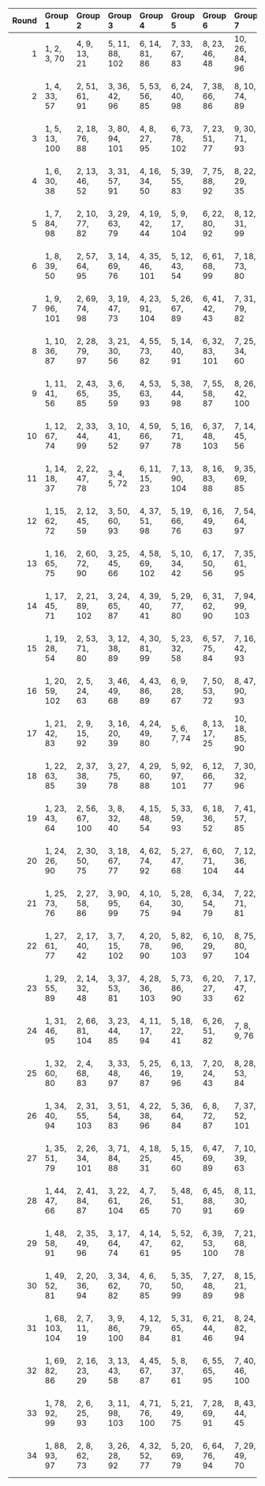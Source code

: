 |   Round | Group 1         | Group 2        | Group 3        | Group 4        | Group 5        | Group 6        | Group 7        | Group 8         | Group 9         | Group 10        | Group 11        | Group 12        | Group 13        | Group 14        | Group 15         | Group 16        | Group 17         | Group 18        | Group 19        | Group 20        | Group 21        | Group 22        | Group 23        | Group 24        | Group 25        | Group 26          |
|--------:|:----------------|:---------------|:---------------|:---------------|:---------------|:---------------|:---------------|:----------------|:----------------|:----------------|:----------------|:----------------|:----------------|:----------------|:-----------------|:----------------|:-----------------|:----------------|:----------------|:----------------|:----------------|:----------------|:----------------|:----------------|:----------------|:------------------|
|       1 | 1, 2, 3, 70     | 4, 9, 13, 21   | 5, 11, 88, 102 | 6, 14, 81, 86  | 7, 33, 67, 83  | 8, 23, 46, 48  | 10, 26, 84, 96 | 12, 16, 35, 103 | 15, 31, 59, 85  | 17, 38, 79, 101 | 18, 53, 54, 55  | 19, 43, 91, 94  | 20, 45, 76, 104 | 22, 28, 82, 93  | 24, 52, 72, 97   | 25, 40, 89, 99  | 27, 49, 69, 90   | 29, 34, 58, 66  | 30, 41, 74, 80  | 32, 44, 62, 78  | 36, 50, 57, 63  | 37, 47, 77, 92  | 39, 42, 71, 95  | 51, 64, 68, 87  | 56, 61, 65, 73  | 60, 75, 98, 100   |
|       2 | 1, 4, 33, 57    | 2, 51, 61, 91  | 3, 36, 42, 96  | 5, 53, 56, 85  | 6, 24, 40, 98  | 7, 38, 66, 86  | 8, 10, 74, 89  | 9, 39, 54, 103  | 11, 31, 52, 93  | 12, 19, 25, 102 | 13, 26, 30, 49  | 14, 34, 59, 90  | 15, 16, 17, 84  | 18, 23, 27, 35  | 20, 28, 95, 100  | 21, 47, 81, 97  | 22, 37, 60, 62   | 29, 45, 73, 99  | 32, 67, 68, 69  | 41, 63, 83, 104 | 43, 48, 72, 80  | 44, 55, 88, 94  | 46, 58, 76, 92  | 50, 64, 71, 77  | 65, 78, 82, 101 | 70, 75, 79, 87    |
|       3 | 1, 5, 13, 100   | 2, 18, 76, 88  | 3, 80, 94, 101 | 4, 8, 27, 95   | 6, 73, 78, 102 | 7, 23, 51, 77  | 9, 30, 71, 93  | 10, 45, 46, 47  | 11, 35, 83, 86  | 12, 37, 68, 96  | 14, 20, 74, 85  | 15, 38, 40, 104 | 16, 44, 64, 89  | 17, 32, 81, 91  | 19, 41, 61, 82   | 21, 26, 50, 58  | 22, 33, 66, 72   | 24, 36, 54, 70  | 25, 59, 75, 103 | 28, 42, 49, 55  | 29, 39, 69, 84  | 31, 34, 63, 87  | 43, 56, 60, 79  | 48, 53, 57, 65  | 52, 67, 90, 92  | 62, 97, 98, 99    |
|       4 | 1, 6, 30, 38    | 2, 13, 46, 52  | 3, 31, 57, 91  | 4, 16, 34, 50  | 5, 39, 55, 83  | 7, 75, 88, 92  | 8, 22, 29, 35  | 9, 19, 49, 64   | 10, 51, 73, 93  | 11, 14, 43, 67  | 12, 61, 71, 101 | 15, 63, 66, 95  | 17, 48, 76, 96  | 18, 20, 84, 99  | 21, 41, 62, 103  | 23, 36, 40, 59  | 24, 44, 69, 100  | 25, 26, 27, 94  | 28, 33, 37, 45  | 32, 47, 70, 72  | 42, 77, 78, 79  | 53, 58, 82, 90  | 54, 65, 98, 104 | 56, 68, 86, 102 | 60, 74, 81, 87  | 80, 85, 89, 97    |
|       5 | 1, 7, 84, 98    | 2, 10, 77, 82  | 3, 29, 63, 79  | 4, 19, 42, 44  | 5, 9, 17, 104  | 6, 22, 80, 92  | 8, 12, 31, 99  | 11, 27, 55, 81  | 13, 34, 75, 97  | 14, 49, 50, 51  | 15, 39, 87, 90  | 16, 41, 72, 100 | 18, 24, 78, 89  | 20, 48, 68, 93  | 21, 36, 85, 95   | 23, 45, 65, 86  | 25, 30, 54, 62   | 26, 37, 70, 76  | 28, 40, 58, 74  | 32, 46, 53, 59  | 33, 43, 73, 88  | 35, 38, 67, 91  | 47, 60, 64, 83  | 52, 57, 61, 69  | 56, 71, 94, 96  | 66, 101, 102, 103 |
|       6 | 1, 8, 39, 50    | 2, 57, 64, 95  | 3, 14, 69, 76  | 4, 35, 46, 101 | 5, 12, 43, 54  | 6, 61, 68, 99  | 7, 18, 73, 80  | 9, 16, 47, 58   | 10, 65, 72, 103 | 11, 22, 77, 84  | 13, 20, 51, 62  | 15, 26, 81, 88  | 17, 24, 55, 66  | 19, 30, 85, 92  | 21, 28, 59, 70   | 23, 34, 89, 96  | 25, 32, 63, 74   | 27, 38, 93, 100 | 29, 36, 67, 78  | 31, 42, 97, 104 | 33, 40, 71, 82  | 37, 44, 75, 86  | 41, 48, 79, 90  | 45, 52, 83, 94  | 49, 56, 87, 98  | 53, 60, 91, 102   |
|       7 | 1, 9, 96, 101   | 2, 69, 74, 98  | 3, 19, 47, 73  | 4, 23, 91, 104 | 5, 26, 67, 89  | 6, 41, 42, 43  | 7, 31, 79, 82  | 8, 33, 64, 92   | 10, 16, 70, 81  | 11, 34, 36, 100 | 12, 40, 60, 85  | 13, 28, 77, 87  | 14, 72, 84, 102 | 15, 37, 57, 78  | 17, 22, 46, 54   | 18, 29, 62, 68  | 20, 32, 50, 66   | 21, 55, 71, 99  | 24, 38, 45, 51  | 25, 35, 65, 80  | 27, 30, 59, 83  | 39, 52, 56, 75  | 44, 49, 53, 61  | 48, 63, 86, 88  | 58, 93, 94, 95  | 76, 90, 97, 103   |
|       8 | 1, 10, 36, 87   | 2, 28, 79, 97  | 3, 21, 30, 56  | 4, 55, 73, 82  | 5, 14, 40, 91  | 6, 32, 83, 101 | 7, 25, 34, 60  | 8, 59, 77, 86   | 9, 18, 44, 95   | 11, 29, 38, 64  | 12, 63, 81, 90  | 13, 22, 48, 99  | 15, 33, 42, 68  | 16, 67, 85, 94  | 17, 26, 52, 103  | 19, 37, 46, 72  | 20, 71, 89, 98   | 23, 41, 50, 76  | 24, 75, 93, 102 | 27, 45, 54, 80  | 31, 49, 58, 84  | 35, 53, 62, 88  | 39, 57, 66, 92  | 43, 61, 70, 96  | 47, 65, 74, 100 | 51, 69, 78, 104   |
|       9 | 1, 11, 41, 56   | 2, 43, 65, 85  | 3, 6, 35, 59   | 4, 53, 63, 93  | 5, 38, 44, 98  | 7, 55, 58, 87  | 8, 26, 42, 100 | 9, 40, 68, 88   | 10, 12, 76, 91  | 13, 33, 54, 95  | 14, 21, 27, 104 | 15, 28, 32, 51  | 16, 36, 61, 92  | 17, 18, 19, 86  | 20, 25, 29, 37   | 22, 30, 97, 102 | 23, 49, 83, 99   | 24, 39, 62, 64  | 31, 47, 75, 101 | 34, 69, 70, 71  | 45, 50, 74, 82  | 46, 57, 90, 96  | 48, 60, 78, 94  | 52, 66, 73, 79  | 67, 80, 84, 103 | 72, 77, 81, 89    |
|      10 | 1, 12, 67, 74   | 2, 33, 44, 99  | 3, 10, 41, 52  | 4, 59, 66, 97  | 5, 16, 71, 78  | 6, 37, 48, 103 | 7, 14, 45, 56  | 8, 63, 70, 101  | 9, 20, 75, 82   | 11, 18, 49, 60  | 13, 24, 79, 86  | 15, 22, 53, 64  | 17, 28, 83, 90  | 19, 26, 57, 68  | 21, 32, 87, 94   | 23, 30, 61, 72  | 25, 36, 91, 98   | 27, 34, 65, 76  | 29, 40, 95, 102 | 31, 38, 69, 80  | 35, 42, 73, 84  | 39, 46, 77, 88  | 43, 50, 81, 92  | 47, 54, 85, 96  | 51, 58, 89, 100 | 55, 62, 93, 104   |
|      11 | 1, 14, 18, 37   | 2, 22, 47, 78  | 3, 4, 5, 72    | 6, 11, 15, 23  | 7, 13, 90, 104 | 8, 16, 83, 88  | 9, 35, 69, 85  | 10, 25, 48, 50  | 12, 28, 86, 98  | 17, 33, 61, 87  | 19, 40, 81, 103 | 20, 55, 56, 57  | 21, 45, 93, 96  | 24, 30, 84, 95  | 26, 54, 74, 99   | 27, 42, 91, 101 | 29, 51, 71, 92   | 31, 36, 60, 68  | 32, 43, 76, 82  | 34, 46, 64, 80  | 38, 52, 59, 65  | 39, 49, 79, 94  | 41, 44, 73, 97  | 53, 66, 70, 89  | 58, 63, 67, 75  | 62, 77, 100, 102  |
|      12 | 1, 15, 62, 72   | 2, 12, 45, 59  | 3, 50, 60, 93  | 4, 37, 51, 98  | 5, 19, 66, 76  | 6, 16, 49, 63  | 7, 54, 64, 97  | 8, 41, 55, 102  | 9, 23, 70, 80   | 10, 20, 53, 67  | 11, 58, 68, 101 | 13, 27, 74, 84  | 14, 24, 57, 71  | 17, 31, 78, 88  | 18, 28, 61, 75   | 21, 35, 82, 92  | 22, 32, 65, 79   | 25, 39, 86, 96  | 26, 36, 69, 83  | 29, 43, 90, 100 | 30, 40, 73, 87  | 33, 47, 94, 104 | 34, 44, 77, 91  | 38, 48, 81, 95  | 42, 52, 85, 99  | 46, 56, 89, 103   |
|      13 | 1, 16, 65, 75   | 2, 60, 72, 90  | 3, 25, 45, 66  | 4, 58, 69, 102 | 5, 10, 34, 42  | 6, 17, 50, 56  | 7, 35, 61, 95  | 8, 20, 38, 54   | 9, 43, 59, 87   | 11, 79, 92, 96  | 12, 26, 33, 39  | 13, 23, 53, 68  | 14, 55, 77, 97  | 15, 18, 47, 71  | 19, 67, 70, 99   | 21, 52, 80, 100 | 22, 24, 88, 103  | 27, 40, 44, 63  | 28, 48, 73, 104 | 29, 30, 31, 98  | 32, 37, 41, 49  | 36, 51, 74, 76  | 46, 81, 82, 83  | 57, 62, 86, 94  | 64, 78, 85, 91  | 84, 89, 93, 101   |
|      14 | 1, 17, 45, 71   | 2, 21, 89, 102 | 3, 24, 65, 87  | 4, 39, 40, 41  | 5, 29, 77, 80  | 6, 31, 62, 90  | 7, 94, 99, 103 | 8, 14, 68, 79   | 9, 32, 34, 98   | 10, 38, 58, 83  | 11, 26, 75, 85  | 12, 70, 82, 100 | 13, 35, 55, 76  | 15, 20, 44, 52  | 16, 27, 60, 66   | 18, 30, 48, 64  | 19, 53, 69, 97   | 22, 36, 43, 49  | 23, 33, 63, 78  | 25, 28, 57, 81  | 37, 50, 54, 73  | 42, 47, 51, 59  | 46, 61, 84, 86  | 56, 91, 92, 93  | 67, 72, 96, 104 | 74, 88, 95, 101   |
|      15 | 1, 19, 28, 54   | 2, 53, 71, 80  | 3, 12, 38, 89  | 4, 30, 81, 99  | 5, 23, 32, 58  | 6, 57, 75, 84  | 7, 16, 42, 93  | 8, 34, 85, 103  | 9, 27, 36, 62   | 10, 61, 79, 88  | 11, 20, 46, 97  | 13, 31, 40, 66  | 14, 65, 83, 92  | 15, 24, 50, 101 | 17, 35, 44, 70   | 18, 69, 87, 96  | 21, 39, 48, 74   | 22, 73, 91, 100 | 25, 43, 52, 78  | 26, 77, 95, 104 | 29, 47, 56, 82  | 33, 51, 60, 86  | 37, 55, 64, 90  | 41, 59, 68, 94  | 45, 63, 72, 98  | 49, 67, 76, 102   |
|      16 | 1, 20, 59, 102  | 2, 5, 24, 63   | 3, 46, 49, 68  | 4, 43, 86, 89  | 6, 9, 28, 67   | 7, 50, 53, 72  | 8, 47, 90, 93  | 10, 13, 32, 71  | 11, 54, 57, 76  | 12, 51, 94, 97  | 14, 17, 36, 75  | 15, 58, 61, 80  | 16, 55, 98, 101 | 18, 21, 40, 79  | 19, 62, 65, 84   | 22, 25, 44, 83  | 23, 66, 69, 88   | 26, 29, 48, 87  | 27, 70, 73, 92  | 30, 33, 52, 91  | 31, 74, 77, 96  | 34, 37, 56, 95  | 35, 78, 81, 100 | 38, 41, 60, 99  | 39, 82, 85, 104 | 42, 45, 64, 103   |
|      17 | 1, 21, 42, 83   | 2, 9, 15, 92   | 3, 16, 20, 39  | 4, 24, 49, 80  | 5, 6, 7, 74    | 8, 13, 17, 25  | 10, 18, 85, 90 | 11, 37, 71, 87  | 12, 27, 50, 52  | 14, 30, 88, 100 | 19, 35, 63, 89  | 22, 57, 58, 59  | 23, 47, 95, 98  | 26, 32, 86, 97  | 28, 56, 76, 101  | 29, 44, 93, 103 | 31, 53, 73, 94   | 33, 38, 62, 70  | 34, 45, 78, 84  | 36, 48, 66, 82  | 40, 54, 61, 67  | 41, 51, 81, 96  | 43, 46, 75, 99  | 55, 68, 72, 91  | 60, 65, 69, 77  | 64, 79, 102, 104  |
|      18 | 1, 22, 63, 85   | 2, 37, 38, 39  | 3, 27, 75, 78  | 4, 29, 60, 88  | 5, 92, 97, 101 | 6, 12, 66, 77  | 7, 30, 32, 96  | 8, 36, 56, 81   | 9, 24, 73, 83   | 10, 68, 80, 98  | 11, 33, 53, 74  | 13, 18, 42, 50  | 14, 25, 58, 64  | 15, 43, 69, 103 | 16, 28, 46, 62   | 17, 51, 67, 95  | 19, 87, 100, 104 | 20, 34, 41, 47  | 21, 31, 61, 76  | 23, 26, 55, 79  | 35, 48, 52, 71  | 40, 45, 49, 57  | 44, 59, 82, 84  | 54, 89, 90, 91  | 65, 70, 94, 102 | 72, 86, 93, 99    |
|      19 | 1, 23, 43, 64   | 2, 56, 67, 100 | 3, 8, 32, 40   | 4, 15, 48, 54  | 5, 33, 59, 93  | 6, 18, 36, 52  | 7, 41, 57, 85  | 9, 77, 90, 94   | 10, 24, 31, 37  | 11, 21, 51, 66  | 12, 53, 75, 95  | 13, 16, 45, 69  | 14, 63, 73, 103 | 17, 65, 68, 97  | 19, 50, 78, 98   | 20, 22, 86, 101 | 25, 38, 42, 61   | 26, 46, 71, 102 | 27, 28, 29, 96  | 30, 35, 39, 47  | 34, 49, 72, 74  | 44, 79, 80, 81  | 55, 60, 84, 92  | 58, 70, 88, 104 | 62, 76, 83, 89  | 82, 87, 91, 99    |
|      20 | 1, 24, 26, 90   | 2, 30, 50, 75  | 3, 18, 67, 77  | 4, 62, 74, 92  | 5, 27, 47, 68  | 6, 60, 71, 104 | 7, 12, 36, 44  | 8, 19, 52, 58   | 9, 37, 63, 97   | 10, 22, 40, 56  | 11, 45, 61, 89  | 13, 81, 94, 98  | 14, 28, 35, 41  | 15, 25, 55, 70  | 16, 57, 79, 99   | 17, 20, 49, 73  | 21, 69, 72, 101  | 23, 54, 82, 102 | 29, 42, 46, 65  | 31, 32, 33, 100 | 34, 39, 43, 51  | 38, 53, 76, 78  | 48, 83, 84, 85  | 59, 64, 88, 96  | 66, 80, 87, 93  | 86, 91, 95, 103   |
|      21 | 1, 25, 73, 76   | 2, 27, 58, 86  | 3, 90, 95, 99  | 4, 10, 64, 75  | 5, 28, 30, 94  | 6, 34, 54, 79  | 7, 22, 71, 81  | 8, 66, 78, 96   | 9, 31, 51, 72   | 11, 16, 40, 48  | 12, 23, 56, 62  | 13, 41, 67, 101 | 14, 26, 44, 60  | 15, 49, 65, 93  | 17, 85, 98, 102  | 18, 32, 39, 45  | 19, 29, 59, 74   | 20, 61, 83, 103 | 21, 24, 53, 77  | 33, 46, 50, 69  | 35, 36, 37, 104 | 38, 43, 47, 55  | 42, 57, 80, 82  | 52, 87, 88, 89  | 63, 68, 92, 100 | 70, 84, 91, 97    |
|      22 | 1, 27, 61, 77   | 2, 17, 40, 42  | 3, 7, 15, 102  | 4, 20, 78, 90  | 5, 82, 96, 103 | 6, 10, 29, 97  | 8, 75, 80, 104 | 9, 25, 53, 79   | 11, 32, 73, 95  | 12, 47, 48, 49  | 13, 37, 85, 88  | 14, 39, 70, 98  | 16, 22, 76, 87  | 18, 46, 66, 91  | 19, 34, 83, 93   | 21, 43, 63, 84  | 23, 28, 52, 60   | 24, 35, 68, 74  | 26, 38, 56, 72  | 30, 44, 51, 57  | 31, 41, 71, 86  | 33, 36, 65, 89  | 45, 58, 62, 81  | 50, 55, 59, 67  | 54, 69, 92, 94  | 64, 99, 100, 101  |
|      23 | 1, 29, 55, 89   | 2, 14, 32, 48  | 3, 37, 53, 81  | 4, 28, 36, 103 | 5, 73, 86, 90  | 6, 20, 27, 33  | 7, 17, 47, 62  | 8, 49, 71, 91   | 9, 12, 41, 65   | 10, 59, 69, 99  | 11, 44, 50, 104 | 13, 61, 64, 93  | 15, 46, 74, 94  | 16, 18, 82, 97  | 19, 39, 60, 101  | 21, 34, 38, 57  | 22, 42, 67, 98   | 23, 24, 25, 92  | 26, 31, 35, 43  | 30, 45, 68, 70  | 40, 75, 76, 77  | 51, 56, 80, 88  | 52, 63, 96, 102 | 54, 66, 84, 100 | 58, 72, 79, 85  | 78, 83, 87, 95    |
|      24 | 1, 31, 46, 95   | 2, 66, 81, 104 | 3, 23, 44, 85  | 4, 11, 17, 94  | 5, 18, 22, 41  | 6, 26, 51, 82  | 7, 8, 9, 76    | 10, 15, 19, 27  | 12, 20, 87, 92  | 13, 39, 73, 89  | 14, 29, 52, 54  | 16, 32, 90, 102 | 21, 37, 65, 91  | 24, 59, 60, 61  | 25, 49, 97, 100  | 28, 34, 88, 99  | 30, 58, 78, 103  | 33, 55, 75, 96  | 35, 40, 64, 72  | 36, 47, 80, 86  | 38, 50, 68, 84  | 42, 56, 63, 69  | 43, 53, 83, 98  | 45, 48, 77, 101 | 57, 70, 74, 93  | 62, 67, 71, 79    |
|      25 | 1, 32, 60, 80   | 2, 4, 68, 83   | 3, 33, 48, 97  | 5, 25, 46, 87  | 6, 13, 19, 96  | 7, 20, 24, 43  | 8, 28, 53, 84  | 9, 10, 11, 78   | 12, 17, 21, 29  | 14, 22, 89, 94  | 15, 41, 75, 91  | 16, 31, 54, 56  | 18, 34, 92, 104 | 23, 39, 67, 93  | 26, 61, 62, 63   | 27, 51, 99, 102 | 30, 36, 90, 101  | 35, 57, 77, 98  | 37, 42, 66, 74  | 38, 49, 82, 88  | 40, 52, 70, 86  | 44, 58, 65, 71  | 45, 55, 85, 100 | 47, 50, 79, 103 | 59, 72, 76, 95  | 64, 69, 73, 81    |
|      26 | 1, 34, 40, 94   | 2, 31, 55, 103 | 3, 51, 54, 83  | 4, 22, 38, 96  | 5, 36, 64, 84  | 6, 8, 72, 87   | 7, 37, 52, 101 | 9, 29, 50, 91   | 10, 17, 23, 100 | 11, 24, 28, 47  | 12, 32, 57, 88  | 13, 14, 15, 82  | 16, 21, 25, 33  | 18, 26, 93, 98  | 19, 45, 79, 95   | 20, 35, 58, 60  | 27, 43, 71, 97   | 30, 65, 66, 67  | 39, 61, 81, 102 | 41, 46, 70, 78  | 42, 53, 86, 92  | 44, 56, 74, 90  | 48, 62, 69, 75  | 49, 59, 89, 104 | 63, 76, 80, 99  | 68, 73, 77, 85    |
|      27 | 1, 35, 51, 79   | 2, 26, 34, 101 | 3, 71, 84, 88  | 4, 18, 25, 31  | 5, 15, 45, 60  | 6, 47, 69, 89  | 7, 10, 39, 63  | 8, 57, 67, 97   | 9, 42, 48, 102  | 11, 59, 62, 91  | 12, 30, 46, 104 | 13, 44, 72, 92  | 14, 16, 80, 95  | 17, 37, 58, 99  | 19, 32, 36, 55   | 20, 40, 65, 96  | 21, 22, 23, 90   | 24, 29, 33, 41  | 27, 53, 87, 103 | 28, 43, 66, 68  | 38, 73, 74, 75  | 49, 54, 78, 86  | 50, 61, 94, 100 | 52, 64, 82, 98  | 56, 70, 77, 83  | 76, 81, 85, 93    |
|      28 | 1, 44, 47, 66   | 2, 41, 84, 87  | 3, 22, 61, 104 | 4, 7, 26, 65   | 5, 48, 51, 70  | 6, 45, 88, 91  | 8, 11, 30, 69  | 9, 52, 55, 74   | 10, 49, 92, 95  | 12, 15, 34, 73  | 13, 56, 59, 78  | 14, 53, 96, 99  | 16, 19, 38, 77  | 17, 60, 63, 82  | 18, 57, 100, 103 | 20, 23, 42, 81  | 21, 64, 67, 86   | 24, 27, 46, 85  | 25, 68, 71, 90  | 28, 31, 50, 89  | 29, 72, 75, 94  | 32, 35, 54, 93  | 33, 76, 79, 98  | 36, 39, 58, 97  | 37, 80, 83, 102 | 40, 43, 62, 101   |
|      29 | 1, 48, 58, 91   | 2, 35, 49, 96  | 3, 17, 64, 74  | 4, 14, 47, 61  | 5, 52, 62, 95  | 6, 39, 53, 100 | 7, 21, 68, 78  | 8, 18, 51, 65   | 9, 56, 66, 99   | 10, 43, 57, 104 | 11, 25, 72, 82  | 12, 22, 55, 69  | 13, 60, 70, 103 | 15, 29, 76, 86  | 16, 26, 59, 73   | 19, 33, 80, 90  | 20, 30, 63, 77   | 23, 37, 84, 94  | 24, 34, 67, 81  | 27, 41, 88, 98  | 28, 38, 71, 85  | 31, 45, 92, 102 | 32, 42, 75, 89  | 36, 46, 79, 93  | 40, 50, 83, 97  | 44, 54, 87, 101   |
|      30 | 1, 49, 52, 81   | 2, 20, 36, 94  | 3, 34, 62, 82  | 4, 6, 70, 85   | 5, 35, 50, 99  | 7, 27, 48, 89  | 8, 15, 21, 98  | 9, 22, 26, 45   | 10, 30, 55, 86  | 11, 12, 13, 80  | 14, 19, 23, 31  | 16, 24, 91, 96  | 17, 43, 77, 93  | 18, 33, 56, 58  | 25, 41, 69, 95   | 28, 63, 64, 65  | 29, 53, 101, 104 | 32, 38, 92, 103 | 37, 59, 79, 100 | 39, 44, 68, 76  | 40, 51, 84, 90  | 42, 54, 72, 88  | 46, 60, 67, 73  | 47, 57, 87, 102 | 61, 74, 78, 97  | 66, 71, 75, 83    |
|      31 | 1, 68, 103, 104 | 2, 7, 11, 19   | 3, 9, 86, 100  | 4, 12, 79, 84  | 5, 31, 65, 81  | 6, 21, 44, 46  | 8, 24, 82, 94  | 10, 14, 33, 101 | 13, 29, 57, 83  | 15, 36, 77, 99  | 16, 51, 52, 53  | 17, 41, 89, 92  | 18, 43, 74, 102 | 20, 26, 80, 91  | 22, 50, 70, 95   | 23, 38, 87, 97  | 25, 47, 67, 88   | 27, 32, 56, 64  | 28, 39, 72, 78  | 30, 42, 60, 76  | 34, 48, 55, 61  | 35, 45, 75, 90  | 37, 40, 69, 93  | 49, 62, 66, 85  | 54, 59, 63, 71  | 58, 73, 96, 98    |
|      32 | 1, 69, 82, 86   | 2, 16, 23, 29  | 3, 13, 43, 58  | 4, 45, 67, 87  | 5, 8, 37, 61   | 6, 55, 65, 95  | 7, 40, 46, 100 | 9, 57, 60, 89   | 10, 28, 44, 102 | 11, 42, 70, 90  | 12, 14, 78, 93  | 15, 35, 56, 97  | 17, 30, 34, 53  | 18, 38, 63, 94  | 19, 20, 21, 88   | 22, 27, 31, 39  | 24, 32, 99, 104  | 25, 51, 85, 101 | 26, 41, 64, 66  | 33, 49, 77, 103 | 36, 71, 72, 73  | 47, 52, 76, 84  | 48, 59, 92, 98  | 50, 62, 80, 96  | 54, 68, 75, 81  | 74, 79, 83, 91    |
|      33 | 1, 78, 92, 99   | 2, 6, 25, 93   | 3, 11, 98, 103 | 4, 71, 76, 100 | 5, 21, 49, 75  | 7, 28, 69, 91  | 8, 43, 44, 45  | 9, 33, 81, 84   | 10, 35, 66, 94  | 12, 18, 72, 83  | 13, 36, 38, 102 | 14, 42, 62, 87  | 15, 30, 79, 89  | 16, 74, 86, 104 | 17, 39, 59, 80   | 19, 24, 48, 56  | 20, 31, 64, 70   | 22, 34, 52, 68  | 23, 57, 73, 101 | 26, 40, 47, 53  | 27, 37, 67, 82  | 29, 32, 61, 85  | 41, 54, 58, 77  | 46, 51, 55, 63  | 50, 65, 88, 90  | 60, 95, 96, 97    |
|      34 | 1, 88, 93, 97   | 2, 8, 62, 73   | 3, 26, 28, 92  | 4, 32, 52, 77  | 5, 20, 69, 79  | 6, 64, 76, 94  | 7, 29, 49, 70  | 9, 14, 38, 46   | 10, 21, 54, 60  | 11, 39, 65, 99  | 12, 24, 42, 58  | 13, 47, 63, 91  | 15, 83, 96, 100 | 16, 30, 37, 43  | 17, 27, 57, 72   | 18, 59, 81, 101 | 19, 22, 51, 75   | 23, 71, 74, 103 | 25, 56, 84, 104 | 31, 44, 48, 67  | 33, 34, 35, 102 | 36, 41, 45, 53  | 40, 55, 78, 80  | 50, 85, 86, 87  | 61, 66, 90, 98  | 68, 82, 89, 95    |